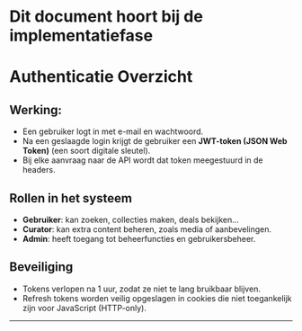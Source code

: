 # Dit document hoort bij de implementatiefase

# Authenticatie Overzicht

## Werking:

- Een gebruiker logt in met e-mail en wachtwoord.
- Na een geslaagde login krijgt de gebruiker een **JWT-token (JSON Web Token)** (een soort digitale sleutel).
- Bij elke aanvraag naar de API wordt dat token meegestuurd in de headers.

## Rollen in het systeem

- **Gebruiker**: kan zoeken, collecties maken, deals bekijken...
- **Curator**: kan extra content beheren, zoals media of aanbevelingen.
- **Admin**: heeft toegang tot beheerfuncties en gebruikersbeheer.

## Beveiliging

- Tokens verlopen na 1 uur, zodat ze niet te lang bruikbaar blijven.
- Refresh tokens worden veilig opgeslagen in cookies die niet toegankelijk zijn voor JavaScript (HTTP-only).

---
